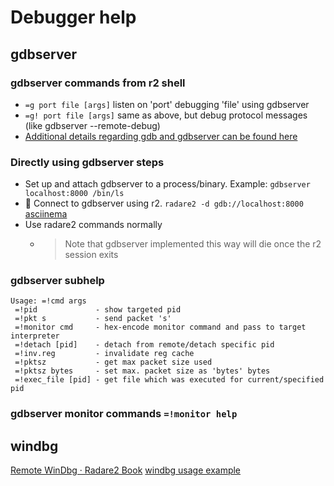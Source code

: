 <!-- TITLE: Debugger help -->
# Debugger help
## gdbserver
### gdbserver commands from r2 shell
- `=g port file [args]`   listen on 'port' debugging 'file' using gdbserver
- `=g! port file [args]` same as above, but debug protocol messages (like gdbserver --remote-debug)
- [Additional details regarding gdb and gdbserver can be found here](/home/misc/usage-examples#gdb)

### Directly using gdbserver steps
- Set up and attach gdbserver to a process/binary. Example: `gdbserver localhost:8000 /bin/ls`
- 🚀 Connect to gdbserver using r2. `radare2 -d gdb://localhost:8000` [asciinema](https://asciinema.org/a/V1olGhQv9rhYWdkYxOzDGBntu)
- Use radare2 commands normally
	- > Note that gdbserver implemented this way will die once the r2 session exits

### gdbserver subhelp

```text
Usage: =!cmd args
 =!pid             - show targeted pid
 =!pkt s           - send packet 's'
 =!monitor cmd     - hex-encode monitor command and pass to target interpreter
 =!detach [pid]    - detach from remote/detach specific pid
 =!inv.reg         - invalidate reg cache
 =!pktsz           - get max packet size used
 =!pktsz bytes     - set max. packet size as 'bytes' bytes
 =!exec_file [pid] - get file which was executed for current/specified pid
```

### gdbserver monitor commands `=!monitor help`

## windbg

  [Remote WinDbg · Radare2 Book](https://radare.gitbooks.io/radare2book/content/debugger/windbg.html)
	[windbg usage example](/home/misc/usage-examples#windbg)